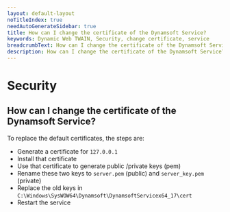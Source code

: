 ```yaml
---
layout: default-layout
noTitleIndex: true
needAutoGenerateSidebar: true
title: How can I change the certificate of the Dynamsoft Service?
keywords: Dynamic Web TWAIN, Security, change certificate, service
breadcrumbText: How can I change the certificate of the Dynamsoft Service?
description: How can I change the certificate of the Dynamsoft Service?
---
```


# Security

## How can I change the certificate of the Dynamsoft Service?

To replace the default certificates, the steps are:

- Generate a certificate for `127.0.0.1`
- Install that certificate
- Use that certificate to generate public /private keys (pem)
- Rename these two keys to `server.pem` (public) and `server_key.pem` (private)
- Replace the old keys in `C:\Windows\SysWOW64\Dynamsoft\DynamsoftServicex64_17\cert`
- Restart the service
